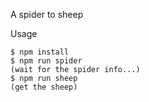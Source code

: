 
A spider to sheep

Usage
```
$ npm install
$ npm run spider
(wait for the spider info...) 
$ npm run sheep
(get the sheep)
```